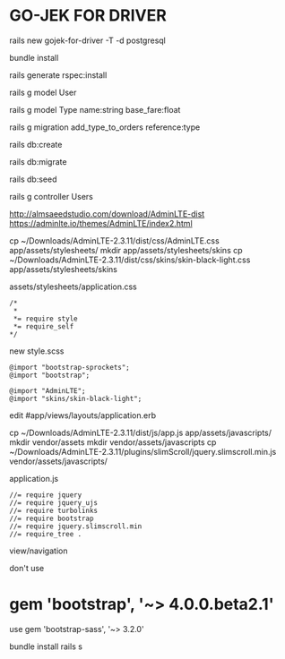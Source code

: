 # GO-JEK FOR DRIVER

rails new gojek-for-driver -T -d postgresql

bundle install

rails generate rspec:install

rails g model User

rails g model Type name:string base_fare:float

rails g migration add_type_to_orders reference:type

rails db:create

rails db:migrate

rails db:seed

rails g controller Users

http://almsaeedstudio.com/download/AdminLTE-dist
https://adminlte.io/themes/AdminLTE/index2.html

cp ~/Downloads/AdminLTE-2.3.11/dist/css/AdminLTE.css app/assets/stylesheets/
mkdir app/assets/stylesheets/skins
cp ~/Downloads/AdminLTE-2.3.11/dist/css/skins/skin-black-light.css app/assets/stylesheets/skins

assets/stylesheets/application.css
```
/*
 *
 *= require style
 *= require_self
*/
```


new style.scss
```
@import "bootstrap-sprockets";
@import "bootstrap";

@import "AdminLTE";
@import "skins/skin-black-light";
```

edit #app/views/layouts/application.erb

cp ~/Downloads/AdminLTE-2.3.11/dist/js/app.js app/assets/javascripts/
mkdir vendor/assets
mkdir vendor/assets/javascripts
cp ~/Downloads/AdminLTE-2.3.11/plugins/slimScroll/jquery.slimscroll.min.js vendor/assets/javascripts/

application.js
```
//= require jquery
//= require jquery_ujs
//= require turbolinks
//= require bootstrap
//= require jquery.slimscroll.min
//= require_tree .
```

view/navigation

don't use
# gem 'bootstrap', '~> 4.0.0.beta2.1'

use
gem 'bootstrap-sass', '~> 3.2.0'

bundle install
rails s